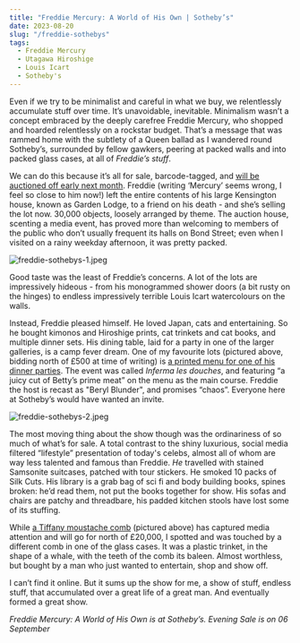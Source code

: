 ```yaml
---
title: "Freddie Mercury: A World of His Own | Sotheby’s"
date: 2023-08-20
slug: "/freddie-sothebys"
tags:
  - Freddie Mercury
  - Utagawa Hiroshige
  - Louis Icart
  - Sotheby's
---
```


Even if we try to be minimalist and careful in what we buy, we relentlessly accumulate stuff over time. It’s unavoidable, inevitable. Minimalism wasn’t a concept embraced by the deeply carefree Freddie Mercury, who shopped and hoarded relentlessly on a rockstar budget. That’s a message that was rammed home with the subtlety of a Queen ballad as I wandered round Sotheby’s, surrounded by fellow gawkers, peering at packed walls and into packed glass cases, at all of *Freddie’s stuff*.

We can do this because it’s all for sale, barcode-tagged, and [will be auctioned off early next month](https://www.sothebys.com/en/auction-catalogue/2023/freddie-mercury-a-world-of-his-own-the-evening-sale?s=details). Freddie (writing ‘Mercury’ seems wrong, I feel so close to him now!) left the entire contents of his large Kensington house, known as Garden Lodge, to a friend on his death - and she’s selling the lot now. 30,000 objects, loosely arranged by theme. The auction house, scenting a media event, has proved more than welcoming to members of the public who don’t usually frequent its halls on Bond Street; even when I visited on a rainy weekday afternoon, it was pretty packed.

![freddie-sothebys-1.jpeg](/freddie-sothebys-1.jpeg)

Good taste was the least of Freddie’s concerns. A lot of the lots are impressively hideous - from his monogrammed shower doors (a bit rusty on the hinges) to endless impressively terrible Louis Icart watercolours on the walls.

Instead, Freddie pleased himself. He loved Japan, cats and entertaining. So he bought kimonos and Hiroshige prints, cat trinkets and cat books, and multiple dinner sets. His dining table, laid for a party in one of the larger galleries, is a camp fever dream. One of my favourite lots (pictured above, bidding north of £500 at time of writing) is [a printed menu for one of his dinner parties](https://www.sothebys.com/en/buy/auction/2023/freddie-mercury-a-world-of-his-own-crazy-little-things-2/infirma-les-douches-framed-menu?locale=en). The event was called *Inferma les douches*, and featuring “a juicy cut of Betty’s prime meat” on the menu as the main course. Freddie the host is recast as "Beryl Blunder", and promises “chaos”. Everyone here at Sotheby’s would have wanted an invite.

![freddie-sothebys-2.jpeg](/freddie-sothebys-2.jpeg)

The most moving thing about the show though was the ordinariness of so much of what’s for sale. A total contrast to the shiny luxurious, social media filtered “lifestyle” presentation of today's celebs, almost all of whom are way less talented and famous than Freddie. *He* travelled with stained Samsonite suitcases, patched with tour stickers. He smoked 10 packs of Silk Cuts. His library is a grab bag of sci fi and body building books, spines broken: he’d read them, not put the books together for show. His sofas and chairs are patchy and threadbare, his padded kitchen stools have lost some of its stuffing.

While [a Tiffany moustache comb](https://www.sothebys.com/en/buy/auction/2023/freddie-mercury-a-world-of-his-own-crazy-little-things-2/a-silver-moustache-comb-tiffany-co-late-20th?locale=en) (pictured above) has captured media attention and will go for north of £20,000, I spotted and was touched by a different comb in one of the glass cases. It was a plastic trinket, in the shape of a whale, with the teeth of the comb its baleen. Almost worthless, but bought by a man who just wanted to entertain, shop and show off.

I can’t find it online. But it sums up the show for me, a show of stuff, endless stuff, that accumulated over a great life of a great man. And eventually formed a great show.

*Freddie Mercury: A World of His Own is at Sotheby’s. Evening Sale is on 06 September*
